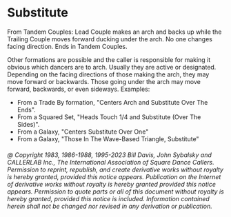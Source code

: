 
# Substitute

From Tandem Couples: Lead Couple makes an arch and backs up while
the Trailing Couple moves forward ducking under the arch. No one
changes facing direction. Ends in Tandem Couples.

Other formations are possible and the caller is responsible for making
it obvious which dancers are to arch. Usually they are active or
designated. Depending on the facing directions of those making the
arch, they may move forward or backwards. Those going under the arch
may move forward, backwards, or even sideways. Examples: 

- From a Trade By formation, "Centers Arch and Substitute Over The Ends". 
- From a Squared Set, "Heads Touch 1/4 and Substitute (Over The Sides)". 
- From a Galaxy, "Centers Substitute Over One"
- From a Galaxy, "Those In The Wave-Based Triangle, Substitute"

###### @ Copyright 1983, 1986-1988, 1995-2023 Bill Davis, John Sybalsky and CALLERLAB Inc., The International Association of Square Dance Callers. Permission to reprint, republish, and create derivative works without royalty is hereby granted, provided this notice appears. Publication on the Internet of derivative works without royalty is hereby granted provided this notice appears. Permission to quote parts or all of this document without royalty is hereby granted, provided this notice is included. Information contained herein shall not be changed nor revised in any derivation or publication.
